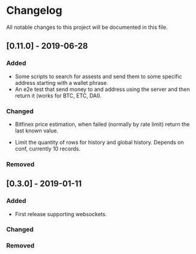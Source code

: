 # Changelog

All notable changes to this project will be documented in this file.

## [0.11.0] - 2019-06-28

### Added

- Some scripts to search for assests and send them to some specific address starting with a wallet phrase.
- An e2e test that send money to and address using the server and then return it (works for BTC, ETC, DAI).

### Changed

- Bitfinex price estimation, when failed (normally by rate limit) return the last known value.

- Limit the quantity of rows for history and global history. Depends on conf, currently 10 records.


### Removed



## [0.3.0] - 2019-01-11

### Added

-   First release supporting websockets.

### Changed

### Removed
